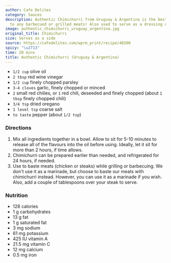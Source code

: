 ```yaml
---
author: Cafe Delites
category: Sauces
description: Authentic Chimichurri from Uruguay & Argentina is the best accompaniment
  to any barbecued or grilled meats! Also used to serve as a dressing on salads!
image: authentic_chimichurri_uruguay_argentina.jpg
original_title: Chimichurri
size: Serves as a side
source: https://cafedelites.com/wprm_print/recipe/40200
spicy: "\u2713"
time: 20 mins
title: Authentic Chimichurri (Uruguay & Argentina)
---
```


* `1/2 cup` olive oil
* `2 tbsp` red wine vinegar
* `1/2 cup` finely chopped parsley
* `3-4 cloves` garlic, finely chopped or minced
* `2` small red chilies, or `1` red chili, deseeded and finely chopped (about `1 tbsp` finely chopped chili)
* `3/4 tsp` dried oregano
* `1 level tsp` coarse salt
* `to taste` pepper (about `1/2 tsp`)

### Directions

1. Mix all ingredients together in a bowl. Allow to sit for 5-10 minutes to release all of the flavours into the oil before using. Ideally, let it sit for more than 2 hours, if time allows.
2. Chimichurri can be prepared earlier than needed, and refrigerated for 24 hours, if needed.
3. Use to baste meats (chicken or steaks) while grilling or barbecuing. We don't use it as a marinade, but choose to baste our meats with chimichurri instead. However, you can use it as a marinade if you wish. Also, add a couple of tablespoons over your steak to serve.

### Nutrition

* 128 calories
* 1 g carbohydrates
* 13 g fat
* 1 g saturated fat
* 3 mg sodium
* 61 mg potassium
* 425 IU vitamin A
* 21.5 mg vitamin C
* 12 mg calcium
* 0.5 mg iron
